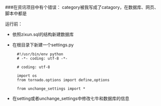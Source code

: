###在资讯项目中有个错误：
        category被我写成了catagory，在数据库、网页、脚本中都是



运行前：

* 依照zixun.sql的结构新建数据库
* 在根目录下新建一个settings.py
  
        #!/usr/bin/env python
        # -*- coding: utf-8 -*-

        # coding: utf-8

        import os
        from tornado.options import define,options

        from unchange_settings import *
* 在setting或者unchange_settings中修改七牛和数据库的信息